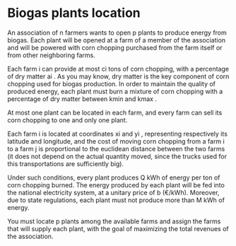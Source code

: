 # Biogas plants location

An association of  n  farmers wants to open  p  plants to produce energy from biogas. Each plant will be opened at a farm of a member of the association and will be powered with corn chopping purchased from the farm itself or from other neighboring farms.

Each farm  i  can provide at most  ci  tons of corn chopping, with a percentage of dry matter  ai . As you may know, dry matter is the key component of corn chopping used for biogas production. In order to maintain the quality of produced energy, each plant must burn a mixture of corn chopping with a percentage of dry matter between  kmin  and  kmax .

At most one plant can be located in each farm, and every farm can sell its corn chopping to one and only one plant.

Each farm  i  is located at coordinates  xi  and  yi , representing respectively its latitude and longitude, and the cost of moving corn chopping from a farm  i  to a farm  j  is proportional to the euclidean distance between the two farms (it does not depend on the actual quantity moved, since the trucks used for this transportations are sufficiently big).

Under such conditions, every plant produces  Q  kWh of energy per ton of corn chopping burned. The energy produced by each plant will be fed into the national electricity system, at a unitary price of  b  (€/kWh). Moreover, due to state regulations, each plant must not produce more than  M  kWh of energy.

You must locate  p  plants among the available farms and assign the farms that will supply each plant, with the goal of maximizing the total revenues of the association.
